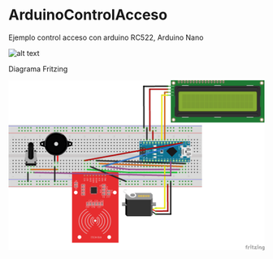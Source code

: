 # ArduinoControlAcceso

Ejemplo control acceso con arduino RC522, Arduino Nano

![alt text](https://raw.githubusercontent.com/bjnom/ArduinoControlAcceso/master/imagen.jpg)


Diagrama Fritzing

![alt text](https://raw.githubusercontent.com/bjnom/ArduinoControlAcceso/master/control_acceso_fritzing.png)
